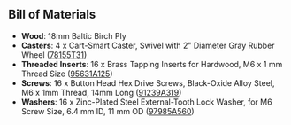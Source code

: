 ## Bill of Materials

- **Wood**: 18mm Baltic Birch Ply
- **Casters**: 4 x Cart-Smart Caster, Swivel with 2" Diameter Gray Rubber Wheel ([78155T31](https://www.mcmaster.com/#78155t31/=1bm5x0f))
- **Threaded Inserts**: 16 x Brass Tapping Inserts for Hardwood, M6 x 1 mm Thread Size ([95631A125](https://www.mcmaster.com/#95631a125/=1bm5y3o))
- **Screws**: 16 x Button Head Hex Drive Screws, Black-Oxide Alloy Steel, M6 x 1mm Thread, 14mm Long ([91239A319](https://www.mcmaster.com/#91239a319/=1bm5ys9))
- **Washers**: 16 x Zinc-Plated Steel External-Tooth Lock Washer, for M6 Screw Size, 6.4 mm ID, 11 mm OD ([97985A560](https://www.mcmaster.com/#97985a560/=1bm5znq))

